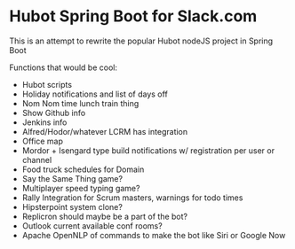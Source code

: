 # Hubot Spring Boot for Slack.com

This is an attempt to rewrite the popular Hubot nodeJS project in Spring Boot

Functions that would be cool:
* Hubot scripts
* Holiday notifications and list of days off
* Nom Nom time lunch train thing
* Show Github info
* Jenkins info
* Alfred/Hodor/whatever LCRM has integration
* Office map
* Mordor + Isengard type build notifications w/ registration per user or channel
* Food truck schedules for Domain
* Say the Same Thing game?
* Multiplayer speed typing game?
* Rally Integration for Scrum masters, warnings for todo times
* Hipsterpoint system clone?
* Replicron should maybe be a part of the bot?
* Outlook current available conf rooms?
* Apache OpenNLP of commands to make the bot like Siri or Google Now
